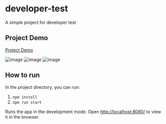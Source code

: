 # developer-test
 A simple project for developer test

## Project Demo

[Project Demo](https://www.loom.com/share/dd0b63f00eaf404fbc12e370b046a58b)

![image](https://user-images.githubusercontent.com/39580184/137432766-a958f2fb-eb86-4aa0-a569-9fd22dbbfeb5.png)
![image](https://user-images.githubusercontent.com/39580184/137432784-adfad4d5-d4f5-44ac-9915-8f8fe2e743bc.png)
![image](https://user-images.githubusercontent.com/39580184/137432736-86d6ca77-0c1e-4dd2-9a3a-2838f7321146.png)


## How to run

In the project directory, you can run:

1. `npm install`
2. `npm run start`

Runs the app in the development mode.
Open [http://localhost:8080/](http://localhost:8080/) to view it in the browser.


